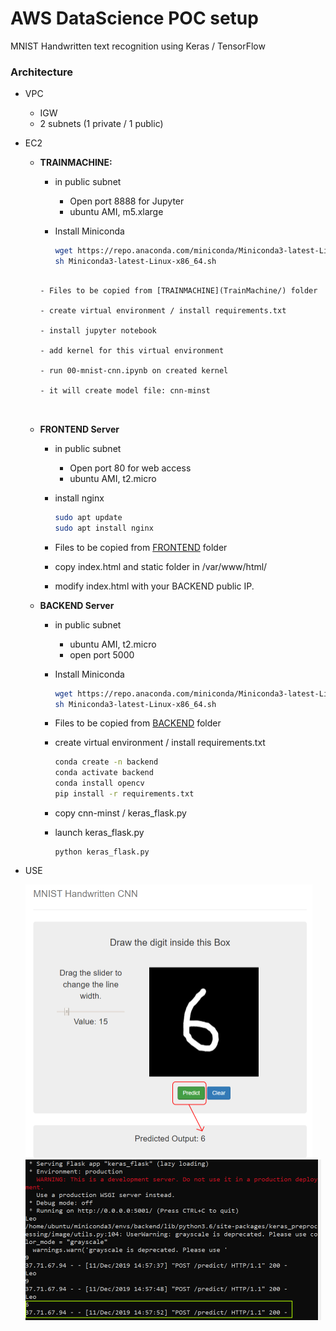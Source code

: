 # AWS DataScience POC setup

MNIST Handwritten text recognition using Keras / TensorFlow

### Architecture

- VPC

  - IGW
  - 2 subnets (1 private / 1 public)

- EC2

  - **TRAINMACHINE:** 

    - in public subnet

      - Open port 8888 for Jupyter
      - ubuntu AMI, m5.xlarge
	  
	- Install Miniconda
  
      ```bash
      wget https://repo.anaconda.com/miniconda/Miniconda3-latest-Linux-x86_64.sh
	  sh Miniconda3-latest-Linux-x86_64.sh
    ```
  
	- Files to be copied from [TRAINMACHINE](TrainMachine/) folder
	
    - create virtual environment / install requirements.txt
  
    - install jupyter notebook
  
    - add kernel for this virtual environment
  
    - run 00-mnist-cnn.ipynb on created kernel
  
    - it will create model file: cnn-minst
  
    
  
  - **FRONTEND Server**
  
    - in public subnet
  
      - Open port 80 for web access
      - ubuntu AMI, t2.micro
  
    - install nginx
  
      ```bash
      sudo apt update
      sudo apt install nginx
      ```
    
	- Files to be copied from [FRONTEND](FrontEnd/) folder
		
    - copy index.html and static folder in /var/www/html/
		
    - modify index.html with your BACKEND public IP.
  
  
  
  - **BACKEND Server**
    
    - in public subnet
    
      - ubuntu AMI, t2.micro
      - open port 5000
    
    - Install Miniconda
    
      ```bash
      wget https://repo.anaconda.com/miniconda/Miniconda3-latest-Linux-x86_64.sh
      sh Miniconda3-latest-Linux-x86_64.sh
      ```
	  
    - Files to be copied from [BACKEND](BackEnd/) folder
		
    - create virtual environment / install requirements.txt
    
      ```bash
      conda create -n backend
      conda activate backend
      conda install opencv
      pip install -r requirements.txt
      ```
    
    - copy cnn-minst / keras_flask.py
		
    - launch keras_flask.py
    
      ```
      python keras_flask.py
      ```
  
- USE

  <img src="webinterface.png" alt="webinterface" style="zoom:50%;" />

  

  <img src="backend_Flask_answer.png" alt="backend_Flask_answer" style="zoom:50%;" />

  

